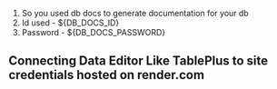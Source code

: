 1. So you used db docs to generate documentation for your db 
2. Id used - ${DB_DOCS_ID}
3. Password - ${DB_DOCS_PASSWORD}

## Connecting Data Editor Like TablePlus to site credentials hosted on render.com 


